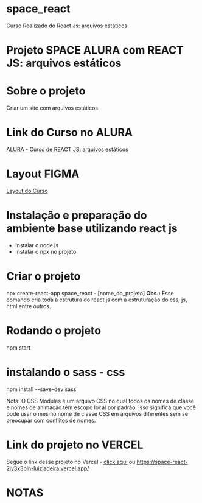 # space_react
Curso Realizado do React Js: arquivos estáticos

# Projeto SPACE ALURA com REACT JS: arquivos estáticos

# Sobre o projeto
Criar um site com arquivos estáticos

# Link do Curso no ALURA
[ALURA - Curso de REACT JS: arquivos estáticos](https://www.figma.com/file/Y1W8HJHKqlUdDFeWi8e4cz/Alura-Space-%7C-React%3A-arquivos-est%C3%A1ticos?type=design&node-id=89-4)

# Layout FIGMA
[Layout do Curso](https://www.figma.com/file/Y1W8HJHKqlUdDFeWi8e4cz/Alura-Space-%7C-React%3A-arquivos-est%C3%A1ticos?type=design&node-id=89-4&t=nmxf3HKpKizA23O5-0) 

# Instalação e preparação do ambiente base utilizando react js
- Instalar o node js
- Instalar o npx no projeto 

# Criar o projeto
npx create-react-app space_react - [nome_do_projeto]
**Obs.:** Esse comando cria toda a estrutura do react js com a estruturação do css, js, html entre outros.

# Rodando o projeto
npm start

# instalando o sass - css
 npm install --save-dev sass

 Nota: O CSS Modules é um arquivo CSS no qual todos os nomes de classe e nomes de animação têm escopo local por padrão. Isso significa que você pode usar o mesmo nome de classe CSS em arquivos diferentes sem se preocupar com conflitos de nomes.


# Link do projeto no VERCEL
Segue o link desse projeto no Vercel - [click aqui](https://space-react-2iy3x3bln-luizladeira.vercel.app/) ou https://space-react-2iy3x3bln-luizladeira.vercel.app/



# NOTAS
